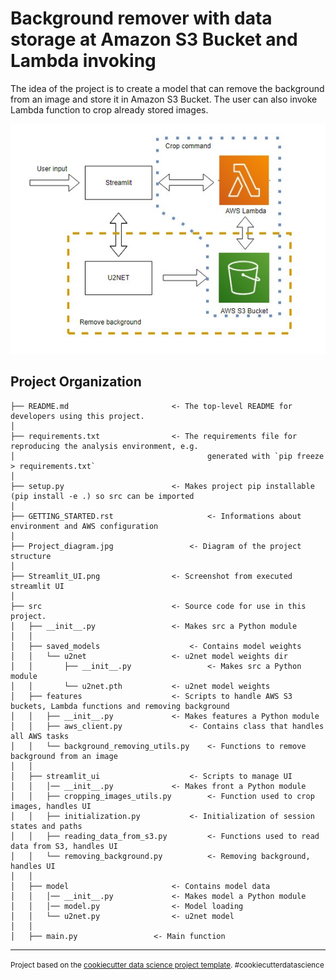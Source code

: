 Background remover with data storage at Amazon S3 Bucket and Lambda invoking
==============================


The idea of the project is to create a model that can remove the background from an image and store it in Amazon S3 Bucket.
The user can also invoke Lambda function to crop already stored images.

![image info](Project_diagram.jpg)

Project Organization
------------

    ├── README.md          			    <- The top-level README for developers using this project.
    │
    ├── requirements.txt   			    <- The requirements file for reproducing the analysis environment, e.g.
    │                         		    		generated with `pip freeze > requirements.txt`
    │
    ├── setup.py          			    <- Makes project pip installable (pip install -e .) so src can be imported
    │
    ├── GETTING_STARTED.rst     	            <- Informations about environment and AWS configuration
    │
    ├── Project_diagram.jpg         	    <- Diagram of the project structure
    │
    ├── Streamlit_UI.png     		    <- Screenshot from executed streamlit UI
    │
    ├── src                			    <- Source code for use in this project.
    │   ├── __init__.py    			    <- Makes src a Python module
    │   │
    │   ├── saved_models           		    <- Contains model weights
    │   │   └── u2net		            <- u2net model weights dir
    │   │       ├── __init__.py    	            <- Makes src a Python module
    │   │   	└── u2net.pth		    <- u2net model weights
    │   ├── features       			    <- Scripts to handle AWS S3 buckets, Lambda functions and removing background
    │   │   ├── __init__.py			    <- Makes features a Python module
    │   │   ├── aws_client.py    		    <- Contains class that handles all AWS tasks
    │   │   └── background_removing_utils.py    <- Functions to remove background from an image
    │   │
    │   ├── streamlit_ui        		    <- Scripts to manage UI
    │   │   │── __init__.py			    <- Makes front a Python module
    │   │   ├── cropping_images_utils.py        <- Function used to crop images, handles UI
    │   │   ├── initialization.py   	    <- Initialization of session states and paths
    │   │   ├── reading_data_from_s3.py    	    <- Functions used to read data from S3, handles UI
    │   │   └── removing_background.py    	    <- Removing background, handles UI
    │   │
    │   ├── model        			    <- Contains model data
    │   │   │── __init__.py			    <- Makes model a Python module
    │   │   │── model.py			    <- Model loading
    │   │   └── u2net.py      		    <- u2net model
    │   │
    │   ├── main.py				    <- Main function
--------

<p><small>Project based on the <a target="_blank" href="https://drivendata.github.io/cookiecutter-data-science/">cookiecutter data science project template</a>. #cookiecutterdatascience</small></p>
